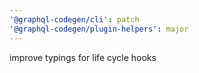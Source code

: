 ```yaml
---
'@graphql-codegen/cli': patch
'@graphql-codegen/plugin-helpers': major
---
```


improve typings for life cycle hooks

